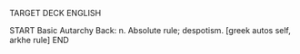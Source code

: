 TARGET DECK
ENGLISH

START
Basic
Autarchy
Back: n. Absolute rule; despotism. [greek autos self, arkhe rule]
END
